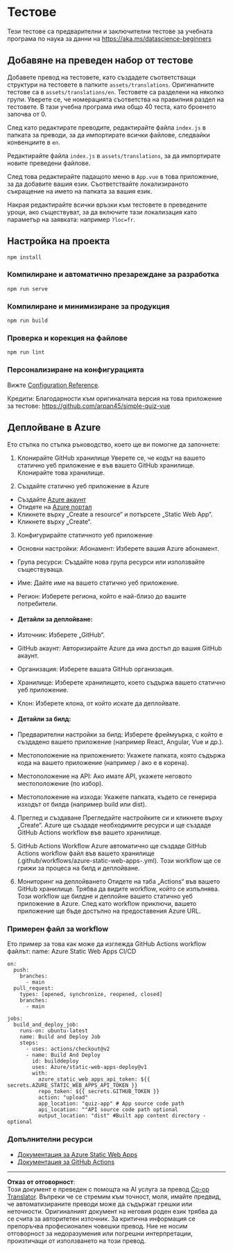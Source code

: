 <!--
CO_OP_TRANSLATOR_METADATA:
{
  "original_hash": "e92c33ea498915a13c9aec162616db18",
  "translation_date": "2025-08-26T16:20:17+00:00",
  "source_file": "quiz-app/README.md",
  "language_code": "bg"
}
-->
# Тестове

Тези тестове са предварителни и заключителни тестове за учебната програма по наука за данни на https://aka.ms/datascience-beginners

## Добавяне на преведен набор от тестове

Добавете превод на тестовете, като създадете съответстващи структури на тестовете в папките `assets/translations`. Оригиналните тестове са в `assets/translations/en`. Тестовете са разделени на няколко групи. Уверете се, че номерацията съответства на правилния раздел на тестовете. В тази учебна програма има общо 40 теста, като броенето започва от 0.

След като редактирате преводите, редактирайте файла `index.js` в папката за преводи, за да импортирате всички файлове, следвайки конвенциите в `en`.

Редактирайте файла `index.js` в `assets/translations`, за да импортирате новите преведени файлове.

След това редактирайте падащото меню в `App.vue` в това приложение, за да добавите вашия език. Съответствайте локализираното съкращение на името на папката за вашия език.

Накрая редактирайте всички връзки към тестовете в преведените уроци, ако съществуват, за да включите тази локализация като параметър на заявката: например `?loc=fr`.

## Настройка на проекта

```
npm install
```

### Компилиране и автоматично презареждане за разработка

```
npm run serve
```

### Компилиране и минимизиране за продукция

```
npm run build
```

### Проверка и корекция на файлове

```
npm run lint
```

### Персонализиране на конфигурацията

Вижте [Configuration Reference](https://cli.vuejs.org/config/).

Кредити: Благодарности към оригиналната версия на това приложение за тестове: https://github.com/arpan45/simple-quiz-vue

## Деплойване в Azure

Ето стъпка по стъпка ръководство, което ще ви помогне да започнете:

1. Клонирайте GitHub хранилище
Уверете се, че кодът на вашето статично уеб приложение е във вашето GitHub хранилище. Клонирайте това хранилище.

2. Създайте статично уеб приложение в Azure
- Създайте [Azure акаунт](http://azure.microsoft.com)
- Отидете на [Azure портал](https://portal.azure.com)
- Кликнете върху „Create a resource“ и потърсете „Static Web App“.
- Кликнете върху „Create“.

3. Конфигурирайте статичното уеб приложение
- Основни настройки: Абонамент: Изберете вашия Azure абонамент.
- Група ресурси: Създайте нова група ресурси или използвайте съществуваща.
- Име: Дайте име на вашето статично уеб приложение.
- Регион: Изберете региона, който е най-близо до вашите потребители.

- #### Детайли за деплойване:
- Източник: Изберете „GitHub“.
- GitHub акаунт: Авторизирайте Azure да има достъп до вашия GitHub акаунт.
- Организация: Изберете вашата GitHub организация.
- Хранилище: Изберете хранилището, което съдържа вашето статично уеб приложение.
- Клон: Изберете клона, от който искате да деплойвате.

- #### Детайли за билд:
- Предварителни настройки за билд: Изберете фреймуърка, с който е създадено вашето приложение (например React, Angular, Vue и др.).
- Местоположение на приложението: Укажете папката, която съдържа кода на вашето приложение (например / ако е в корена).
- Местоположение на API: Ако имате API, укажете неговото местоположение (по избор).
- Местоположение на изхода: Укажете папката, където се генерира изходът от билда (например build или dist).

4. Преглед и създаване
Прегледайте настройките си и кликнете върху „Create“. Azure ще създаде необходимите ресурси и ще създаде GitHub Actions workflow във вашето хранилище.

5. GitHub Actions Workflow
Azure автоматично ще създаде GitHub Actions workflow файл във вашето хранилище (.github/workflows/azure-static-web-apps-<name>.yml). Този workflow ще се грижи за процеса на билд и деплойване.

6. Мониторинг на деплойването
Отидете на таба „Actions“ във вашето GitHub хранилище.
Трябва да видите workflow, който се изпълнява. Този workflow ще билдне и деплойне вашето статично уеб приложение в Azure.
След като workflow приключи, вашето приложение ще бъде достъпно на предоставения Azure URL.

### Примерен файл за workflow

Ето пример за това как може да изглежда GitHub Actions workflow файлът:
name: Azure Static Web Apps CI/CD
```
on:
  push:
    branches:
      - main
  pull_request:
    types: [opened, synchronize, reopened, closed]
    branches:
      - main

jobs:
  build_and_deploy_job:
    runs-on: ubuntu-latest
    name: Build and Deploy Job
    steps:
      - uses: actions/checkout@v2
      - name: Build And Deploy
        id: builddeploy
        uses: Azure/static-web-apps-deploy@v1
        with:
          azure_static_web_apps_api_token: ${{ secrets.AZURE_STATIC_WEB_APPS_API_TOKEN }}
          repo_token: ${{ secrets.GITHUB_TOKEN }}
          action: "upload"
          app_location: "quiz-app" # App source code path
          api_location: ""API source code path optional
          output_location: "dist" #Built app content directory - optional
```

### Допълнителни ресурси
- [Документация за Azure Static Web Apps](https://learn.microsoft.com/azure/static-web-apps/getting-started)
- [Документация за GitHub Actions](https://docs.github.com/actions/use-cases-and-examples/deploying/deploying-to-azure-static-web-app)

---

**Отказ от отговорност**:  
Този документ е преведен с помощта на AI услуга за превод [Co-op Translator](https://github.com/Azure/co-op-translator). Въпреки че се стремим към точност, моля, имайте предвид, че автоматизираните преводи може да съдържат грешки или неточности. Оригиналният документ на неговия роден език трябва да се счита за авторитетен източник. За критична информация се препоръчва професионален човешки превод. Ние не носим отговорност за недоразумения или погрешни интерпретации, произтичащи от използването на този превод.